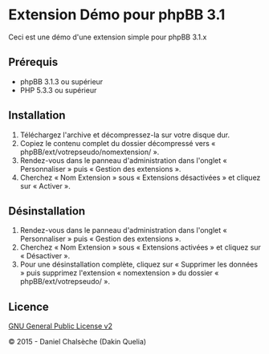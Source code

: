 # Extension Démo pour phpBB 3.1

Ceci est une démo d'une extension simple pour phpBB 3.1.x

## Prérequis
* phpBB 3.1.3 ou supérieur
* PHP 5.3.3 ou supérieur

## Installation
1. Téléchargez l'archive et décompressez-la sur votre disque dur.
2. Copiez le contenu complet du dossier décompressé vers « phpBB/ext/votrepseudo/nomextension/ ».
3. Rendez-vous dans le panneau d'administration dans l'onglet « Personnaliser » puis « Gestion des extensions ».
4. Cherchez « Nom Extension » sous « Extensions désactivées » et cliquez sur « Activer ».

## Désinstallation
1. Rendez-vous dans le panneau d'administration dans l'onglet « Personnaliser » puis « Gestion des extensions ».
2. Cherchez « Nom Extension » sous « Extensions activées » et cliquez sur « Désactiver ».
3. Pour une désinstallation complète, cliquez sur « Supprimer les données » puis supprimez l'extension « nomextension » du dossier « phpBB/ext/votrepseudo/ ».

## Licence
[GNU General Public License v2](http://opensource.org/licenses/GPL-2.0)

© 2015 - Daniel Chalsèche (Dakin Quelia)

